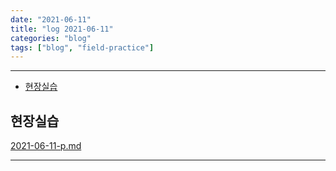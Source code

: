 ```yaml
---
date: "2021-06-11"
title: "log 2021-06-11"
categories: "blog"
tags: ["blog", "field-practice"]
---
```


----------

- [현장실습](#현장실습)

## 현장실습

[2021-06-11-p.md](./2021-06-11-p.md)

----------
